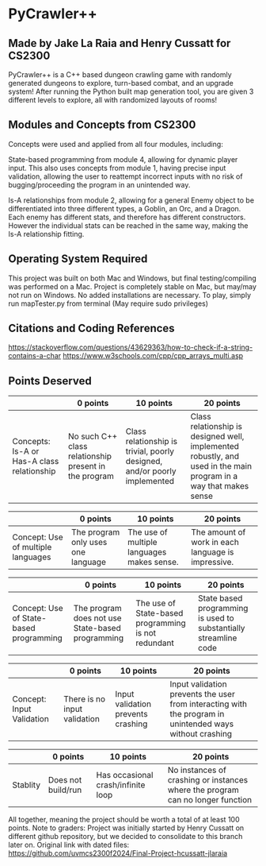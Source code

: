 # PyCrawler++
## Made by Jake La Raia and Henry Cussatt for CS2300
PyCrawler++ is a C++ based dungeon crawling game with randomly generated dungeons to explore, turn-based combat, and an upgrade system! After running the Python built map generation tool, you are given 3 different levels to explore, all with randomized layouts of rooms! 

## Modules and Concepts from CS2300
Concepts were used and applied from all four modules, including:

State-based programming from module 4, allowing for dynamic player input. This also uses concepts from module 1, having precise input validation, allowing the user to reattempt incorrect inputs with no risk of bugging/proceeding the program in an unintended way.

Is-A relationships from module 2, allowing for a general Enemy object to be differentiated into three different types, a Goblin, an Orc, and a Dragon. Each enemy has different stats, and therefore has different constructors. However the individual stats can be reached in the same way, making the Is-A relationship fitting. 

## Operating System Required
This project was built on both Mac and Windows, but final testing/compiling was performed on a Mac. Project is completely stable on Mac, but may/may not run on Windows.
No added installations are necessary.
To play, simply run mapTester.py from terminal (May require sudo privileges)

## Citations and Coding References
https://stackoverflow.com/questions/43629363/how-to-check-if-a-string-contains-a-char
https://www.w3schools.com/cpp/cpp_arrays_multi.asp 

## Points Deserved
| | 0 points | 10 points | 20 points |
|---|---|---|---|
|Concepts: Is-A or Has-A class relationship|No such C++ class relationship present in the program|Class relationship is trivial, poorly designed, and/or poorly implemented|Class relationship is designed well, implemented robustly, and used in the main program in a way that makes sense|

| | 0 points | 10 points                                  | 20 points                                          |
|---|---|--------------------------------------------|----------------------------------------------------|
|Concept: Use of multiple languages|The program only uses one language| The use of multiple languages makes sense. | The amount of work in each language is impressive. |

|                                         | 0 points                                         | 10 points                                           | 20 points                                                        |
|-----------------------------------------|--------------------------------------------------|-----------------------------------------------------|------------------------------------------------------------------|
| Concept: Use of State-based programming | The program does not use State-based programming | The use of State-based programming is not redundant | State based programming is used to substantially streamline code |

|                           | 0 points                     | 10 points                          | 20 points                                                                                                |
|---------------------------|------------------------------|------------------------------------|----------------------------------------------------------------------------------------------------------|
| Concept: Input Validation | There is no input validation | Input validation prevents crashing | Input validation prevents the user from interacting with the program in unintended ways without crashing |

|          | 0 points           | 10 points                          | 20 points                                                                      |
|----------|--------------------|------------------------------------|--------------------------------------------------------------------------------|
| Stablity | Does not build/run | Has occasional crash/infinite loop | No instances of crashing or instances where the program can no longer function |

All together, meaning the project should be worth a total of at least 100 points.
Note to graders: Project was initially started by Henry Cussatt on different github repository, but we decided to consolidate to this branch later on.
Original link with dated files: https://github.com/uvmcs2300f2024/Final-Project-hcussatt-jlaraia
